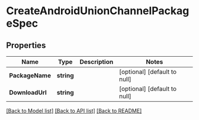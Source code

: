 # CreateAndroidUnionChannelPackageSpec

## Properties
Name | Type | Description | Notes
------------ | ------------- | ------------- | -------------
**PackageName** | **string** |  | [optional] [default to null]
**DownloadUrl** | **string** |  | [optional] [default to null]

[[Back to Model list]](../README.md#documentation-for-models) [[Back to API list]](../README.md#documentation-for-api-endpoints) [[Back to README]](../README.md)


